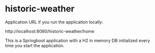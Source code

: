 # historic-weather

Application URL if you run the application locally:

http://localhost:8080/historic-weather/home

This is a Springboot application with a H2 in memory DB initialized every time you start the application.

